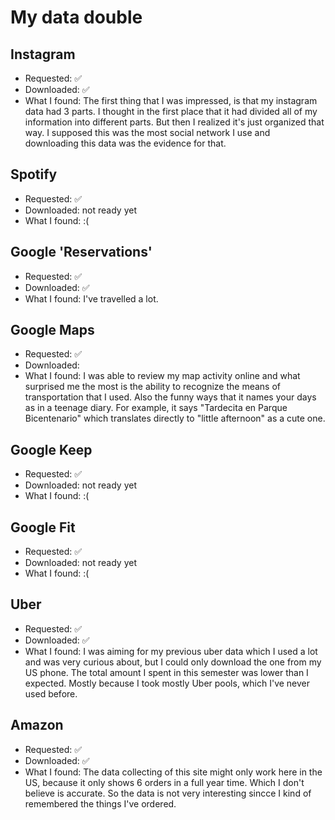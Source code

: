 # My data double

## Instagram

- Requested: ✅
- Downloaded: ✅
- What I found: The first thing that I was impressed, is that my instagram data had 3 parts. I thought in the first place that it had divided all of my information into different parts. But then I realized it's just organized that way. I supposed this was the most social network I use and downloading this data was the evidence for that. 

## Spotify
- Requested: ✅
- Downloaded: not ready yet
- What I found: :(

## Google 'Reservations'

- Requested: ✅
- Downloaded: ✅
- What I found: I've travelled a lot. 

## Google Maps

- Requested: ✅
- Downloaded: 
- What I found: I was able to review my map activity online and what surprised me the most is the ability to recognize the means of transportation that I used. Also the funny ways that it names your days as in a teenage diary. For example, it says "Tardecita en Parque Bicentenario" which translates directly to "little afternoon" as a cute one. 

## Google Keep
- Requested: ✅
- Downloaded: not ready yet
- What I found: :(

## Google Fit
- Requested: ✅
- Downloaded: not ready yet
- What I found: :(

## Uber

- Requested:  ✅
- Downloaded:  ✅
- What I found: I was aiming for my previous uber data which I used a lot and was very curious about, but I could only download the one from my US phone. The total amount I spent in this semester was lower than I expected. Mostly because I took mostly Uber pools, which I've never used before. 


## Amazon
- Requested:  ✅
- Downloaded: ✅
- What I found: The data collecting of this site might only work here in the US, because it only shows 6 orders in a full year time. Which I don't believe is accurate. So the data is not very interesting sincce I kind of remembered the things I've ordered. 





